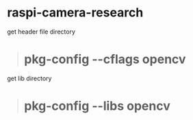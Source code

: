 # raspi-camera-research

get header file directory
># pkg-config --cflags opencv

get lib directory
># pkg-config --libs opencv

